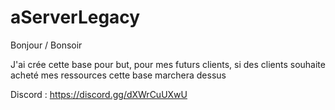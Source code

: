 # aServerLegacy

Bonjour / Bonsoir

J'ai crée cette base pour but, pour mes futurs clients, si des clients souhaite acheté mes ressources cette base marchera dessus 

Discord : https://discord.gg/dXWrCuUXwU

